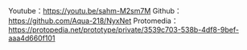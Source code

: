 Youtube：https://youtu.be/sahm-M2sm7M
Github：https://github.com/Aqua-218/NyxNet
Protomedia：https://protopedia.net/prototype/private/3539c703-538b-4df8-9bef-aaa4d660f101